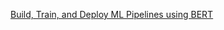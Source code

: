 <a href="https://www.coursera.org/learn/ml-pipelines-bert?specialization=practical-data-science">Build, Train, and Deploy ML Pipelines using BERT</a>

